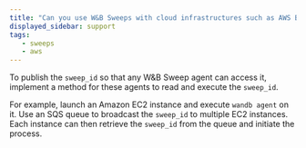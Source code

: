```yaml
---
title: "Can you use W&B Sweeps with cloud infrastructures such as AWS Batch, ECS, etc.?"
displayed_sidebar: support
tags:
   - sweeps
   - aws
---
```

To publish the `sweep_id` so that any W&B Sweep agent can access it, implement a method for these agents to read and execute the `sweep_id`.

For example, launch an Amazon EC2 instance and execute `wandb agent` on it. Use an SQS queue to broadcast the `sweep_id` to multiple EC2 instances. Each instance can then retrieve the `sweep_id` from the queue and initiate the process.